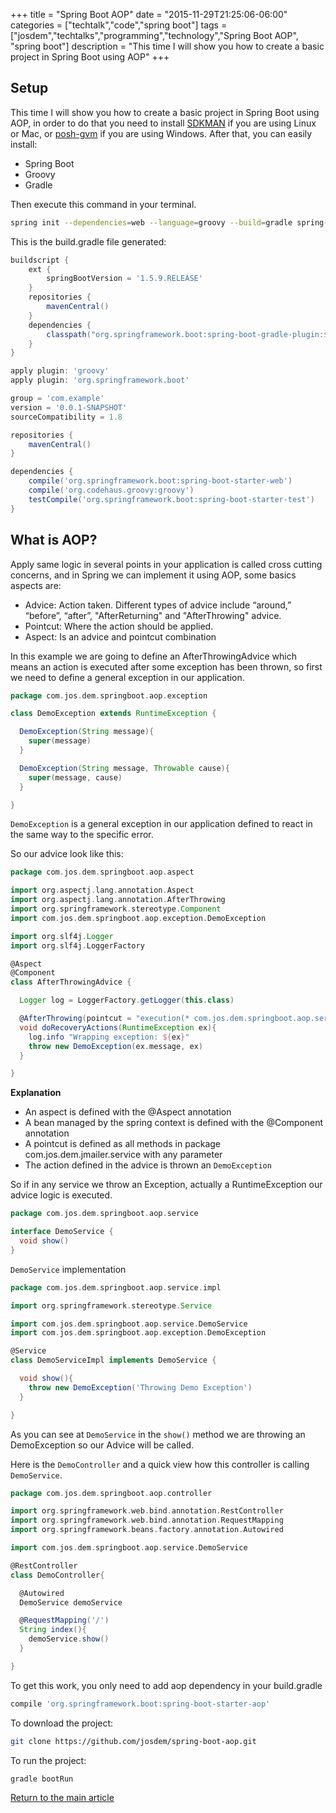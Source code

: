+++
title = "Spring Boot AOP"
date = "2015-11-29T21:25:06-06:00"
categories = ["techtalk","code","spring boot"]
tags = ["josdem","techtalks","programming","technology","Spring Boot AOP", "spring boot"]
description = "This time I will show you how to create a basic project in Spring Boot using AOP"
+++

## Setup
This time I will show you how to create a basic project in Spring Boot using AOP, in order to do that you need to install [SDKMAN](http://sdkman.io/) if you are using Linux or Mac, or [posh-gvm](https://github.com/flofreud/posh-gvm) if you are using Windows. After that, you can easily install:

* Spring Boot
* Groovy
* Gradle

Then execute this command in your terminal.

```bash
spring init --dependencies=web --language=groovy --build=gradle spring-boot-aop
```

This is the build.gradle file generated:

```groovy
buildscript {
	ext {
		springBootVersion = '1.5.9.RELEASE'
	}
	repositories {
		mavenCentral()
	}
	dependencies {
		classpath("org.springframework.boot:spring-boot-gradle-plugin:${springBootVersion}")
	}
}

apply plugin: 'groovy'
apply plugin: 'org.springframework.boot'

group = 'com.example'
version = '0.0.1-SNAPSHOT'
sourceCompatibility = 1.8

repositories {
	mavenCentral()
}

dependencies {
	compile('org.springframework.boot:spring-boot-starter-web')
	compile('org.codehaus.groovy:groovy')
	testCompile('org.springframework.boot:spring-boot-starter-test')
}
```

## What is AOP?

Apply same logic in several points in your application is called cross cutting concerns, and in Spring we can implement it using AOP, some basics aspects are:

* Advice: Action taken. Different types of advice include “around,” “before”, “after”, "AfterReturning" and "AfterThrowing" advice.
* Pointcut: Where the action should be applied.
* Aspect: Is an advice and pointcut combination

In this example we are going to define an AfterThrowingAdvice which means an action is executed after some exception has been thrown, so first we need to define a general exception in our application.

```groovy
package com.jos.dem.springboot.aop.exception

class DemoException extends RuntimeException {

  DemoException(String message){
    super(message)
  }

  DemoException(String message, Throwable cause){
    super(message, cause)
  }

}
```

`DemoException` is a general exception in our application defined to react in the same way to the specific error.

So our advice look like this:

```groovy
package com.jos.dem.springboot.aop.aspect

import org.aspectj.lang.annotation.Aspect
import org.aspectj.lang.annotation.AfterThrowing
import org.springframework.stereotype.Component
import com.jos.dem.springboot.aop.exception.DemoException

import org.slf4j.Logger
import org.slf4j.LoggerFactory

@Aspect
@Component
class AfterThrowingAdvice {

  Logger log = LoggerFactory.getLogger(this.class)

  @AfterThrowing(pointcut = "execution(* com.jos.dem.springboot.aop.service..**.*(..))", throwing = "ex")
  void doRecoveryActions(RuntimeException ex){
    log.info "Wrapping exception: ${ex}"
    throw new DemoException(ex.message, ex)
  }

}
```

**Explanation**

* An aspect is defined with the @Aspect annotation
* A bean managed by the spring context is defined with the @Component annotation
* A pointcut is defined as all methods in package com.jos.dem.jmailer.service with any parameter
* The action defined in the advice is thrown an `DemoException`

So if in any service we throw an Exception, actually a RuntimeException our advice logic is executed.


```groovy
package com.jos.dem.springboot.aop.service

interface DemoService {
  void show()
}

```

`DemoService` implementation

```groovy
package com.jos.dem.springboot.aop.service.impl

import org.springframework.stereotype.Service

import com.jos.dem.springboot.aop.service.DemoService
import com.jos.dem.springboot.aop.exception.DemoException

@Service
class DemoServiceImpl implements DemoService {

  void show(){
    throw new DemoException('Throwing Demo Exception')
  }

}
```

As you can see at `DemoService` in the `show()` method we are throwing an DemoException so our Advice will be called.

Here is the `DemoController` and a quick view how this controller is calling `DemoService`.

```groovy
package com.jos.dem.springboot.aop.controller

import org.springframework.web.bind.annotation.RestController
import org.springframework.web.bind.annotation.RequestMapping
import org.springframework.beans.factory.annotation.Autowired

import com.jos.dem.springboot.aop.service.DemoService

@RestController
class DemoController{

  @Autowired
  DemoService demoService

  @RequestMapping('/')
  String index(){
    demoService.show()
  }

}
```

To get this work, you only need to add aop dependency in your build.gradle

```bash
compile 'org.springframework.boot:spring-boot-starter-aop'
```

To download the project:

```bash
git clone https://github.com/josdem/spring-boot-aop.git
```

To run the project:

```bash
gradle bootRun
```

[Return to the main article](/techtalk/spring)
